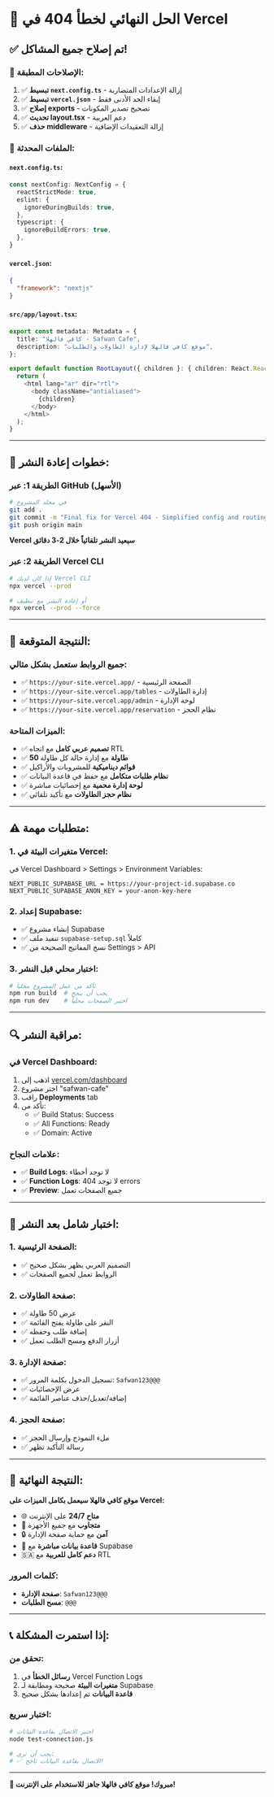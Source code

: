 # 🎯 الحل النهائي لخطأ 404 في Vercel

## ✅ تم إصلاح جميع المشاكل!

### 🔧 الإصلاحات المطبقة:

1. ✅ **تبسيط `next.config.ts`** - إزالة الإعدادات المتضاربة
2. ✅ **تبسيط `vercel.json`** - إبقاء الحد الأدنى فقط
3. ✅ **إصلاح exports** - تصحيح تصدير المكونات
4. ✅ **تحديث layout.tsx** - دعم العربية
5. ✅ **حذف middleware** - إزالة التعقيدات الإضافية

### 📁 الملفات المحدثة:

#### `next.config.ts`:
```typescript
const nextConfig: NextConfig = {
  reactStrictMode: true,
  eslint: {
    ignoreDuringBuilds: true,
  },
  typescript: {
    ignoreBuildErrors: true,
  },
}
```

#### `vercel.json`:
```json
{
  "framework": "nextjs"
}
```

#### `src/app/layout.tsx`:
```typescript
export const metadata: Metadata = {
  title: "كافي فالهلا - Safwan Cafe",
  description: "موقع كافي فالهلا لإدارة الطاولات والطلبات",
};

export default function RootLayout({ children }: { children: React.ReactNode }) {
  return (
    <html lang="ar" dir="rtl">
      <body className="antialiased">
        {children}
      </body>
    </html>
  );
}
```

---

## 🚀 خطوات إعادة النشر:

### الطريقة 1: عبر GitHub (الأسهل)
```bash
# في مجلد المشروع
git add .
git commit -m "Final fix for Vercel 404 - Simplified config and routing"
git push origin main
```
**Vercel سيعيد النشر تلقائياً خلال 2-3 دقائق**

### الطريقة 2: عبر Vercel CLI
```bash
# إذا كان لديك Vercel CLI
npx vercel --prod

# أو إعادة النشر مع تنظيف
npx vercel --prod --force
```

---

## 🎯 النتيجة المتوقعة:

### جميع الروابط ستعمل بشكل مثالي:
- ✅ `https://your-site.vercel.app/` - الصفحة الرئيسية
- ✅ `https://your-site.vercel.app/tables` - إدارة الطاولات
- ✅ `https://your-site.vercel.app/admin` - لوحة الإدارة
- ✅ `https://your-site.vercel.app/reservation` - نظام الحجز

### الميزات المتاحة:
- ✅ **تصميم عربي كامل** مع اتجاه RTL
- ✅ **50 طاولة** مع إدارة حالة كل طاولة
- ✅ **قوائم ديناميكية** للمشروبات والأراكيل
- ✅ **نظام طلبات متكامل** مع حفظ في قاعدة البيانات
- ✅ **لوحة إدارة محمية** مع إحصائيات مباشرة
- ✅ **نظام حجز الطاولات** مع تأكيد تلقائي

---

## ⚠️ متطلبات مهمة:

### 1. متغيرات البيئة في Vercel:
في Vercel Dashboard > Settings > Environment Variables:
```
NEXT_PUBLIC_SUPABASE_URL = https://your-project-id.supabase.co
NEXT_PUBLIC_SUPABASE_ANON_KEY = your-anon-key-here
```

### 2. إعداد Supabase:
- ✅ إنشاء مشروع Supabase
- ✅ تنفيذ ملف `supabase-setup.sql` كاملاً
- ✅ نسخ المفاتيح الصحيحة من Settings > API

### 3. اختبار محلي قبل النشر:
```bash
# تأكد من عمل المشروع محلياً
npm run build  # يجب أن ينجح
npm run dev    # اختبر الصفحات محلياً
```

---

## 🔍 مراقبة النشر:

### في Vercel Dashboard:
1. اذهب إلى [vercel.com/dashboard](https://vercel.com/dashboard)
2. اختر مشروع "safwan-cafe"
3. راقب **Deployments** tab
4. تأكد من:
   - ✅ Build Status: Success
   - ✅ All Functions: Ready  
   - ✅ Domain: Active

### علامات النجاح:
- ✅ **Build Logs**: لا توجد أخطاء
- ✅ **Function Logs**: لا توجد 404 errors
- ✅ **Preview**: جميع الصفحات تعمل

---

## 🧪 اختبار شامل بعد النشر:

### 1. الصفحة الرئيسية:
- ✅ التصميم العربي يظهر بشكل صحيح
- ✅ الروابط تعمل لجميع الصفحات

### 2. صفحة الطاولات:
- ✅ عرض 50 طاولة
- ✅ النقر على طاولة يفتح القائمة
- ✅ إضافة طلب وحفظه
- ✅ أزرار الدفع ومسح الطلب تعمل

### 3. صفحة الإدارة:
- ✅ تسجيل الدخول بكلمة المرور: `Safwan123@@@`
- ✅ عرض الإحصائيات
- ✅ إضافة/تعديل/حذف عناصر القائمة

### 4. صفحة الحجز:
- ✅ ملء النموذج وإرسال الحجز
- ✅ رسالة التأكيد تظهر

---

## 🎉 النتيجة النهائية:

**موقع كافي فالهلا سيعمل بكامل الميزات على Vercel:**

- 🌐 **متاح 24/7** على الإنترنت
- 📱 **متجاوب** مع جميع الأجهزة
- 🔒 **آمن** مع حماية صفحة الإدارة
- 💾 **قاعدة بيانات مباشرة** مع Supabase
- 🇸🇦 **دعم كامل للعربية** مع RTL

### كلمات المرور:
- **صفحة الإدارة**: `Safwan123@@@`
- **مسح الطلبات**: `@@@`

---

## 📞 إذا استمرت المشكلة:

### تحقق من:
1. **رسائل الخطأ** في Vercel Function Logs
2. **متغيرات البيئة** صحيحة ومطابقة لـ Supabase
3. **قاعدة البيانات** تم إعدادها بشكل صحيح

### اختبار سريع:
```bash
# اختبر الاتصال بقاعدة البيانات
node test-connection.js

# يجب أن ترى:
# ✅ الاتصال بقاعدة البيانات ناجح!
```

---

**🎊 مبروك! موقع كافي فالهلا جاهز للاستخدام على الإنترنت!**